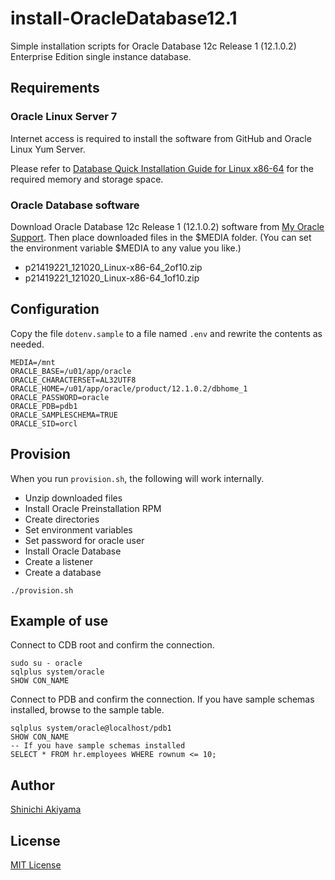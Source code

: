 install-OracleDatabase12.1
==========================

Simple installation scripts for Oracle Database 12c Release 1 (12.1.0.2) Enterprise Edition single instance database.

Requirements
------------

### Oracle Linux Server 7 ###

Internet access is required to install the software from GitHub and Oracle Linux Yum Server.

Please refer to [Database Quick Installation Guide for Linux x86-64](https://docs.oracle.com/database/121/LTDQI/toc.htm#BABCEHFD) for the required memory and storage space.

### Oracle Database software ###

Download Oracle Database 12c Release 1 (12.1.0.2) software from [My Oracle Support](https://support.oracle.com/). Then place downloaded files in the $MEDIA folder. (You can set the environment variable $MEDIA to any value you like.)

* p21419221_121020_Linux-x86-64_2of10.zip
* p21419221_121020_Linux-x86-64_1of10.zip

Configuration
-------------

Copy the file `dotenv.sample` to a file named `.env` and rewrite the contents as needed.

```shell
MEDIA=/mnt
ORACLE_BASE=/u01/app/oracle
ORACLE_CHARACTERSET=AL32UTF8
ORACLE_HOME=/u01/app/oracle/product/12.1.0.2/dbhome_1
ORACLE_PASSWORD=oracle
ORACLE_PDB=pdb1
ORACLE_SAMPLESCHEMA=TRUE
ORACLE_SID=orcl
```

Provision
---------

When you run `provision.sh`, the following will work internally.

* Unzip downloaded files
* Install Oracle Preinstallation RPM
* Create directories
* Set environment variables
* Set password for oracle user
* Install Oracle Database
* Create a listener
* Create a database

```console
./provision.sh
```

Example of use
--------------

Connect to CDB root and confirm the connection.

```console
sudo su - oracle
sqlplus system/oracle
SHOW CON_NAME
```

Connect to PDB and confirm the connection. If you have sample schemas installed, browse to the sample table.

```console
sqlplus system/oracle@localhost/pdb1
SHOW CON_NAME
-- If you have sample schemas installed
SELECT * FROM hr.employees WHERE rownum <= 10;
```

Author
------

[Shinichi Akiyama](https://github.com/shakiyam)

License
-------

[MIT License](https://opensource.org/licenses/MIT)
